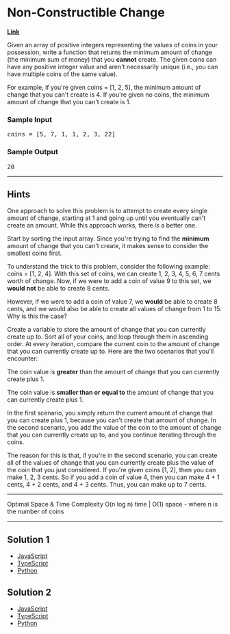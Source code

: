 # Non-Constructible Change

[**Link**](https://www.algoexpert.io/questions/Non-Constructible%20Change)

Given an array of positive integers representing the values of coins in your possession, write a function that returns the minimum amount of change (the minimum sum of money) that you <b>cannot</b> create. The given coins can have any positive integer value and aren't necessarily unique (i.e., you can have multiple coins of the same value).

For example, if you're given <span>coins = [1, 2, 5]</span>, the minimum amount of change that you can't create is <span>4</span>. If you're given no coins, the minimum amount of change that you can't create is <span>1</span>.

</p>
<h3>Sample Input</h3>
<pre><span>coins</span> = [5, 7, 1, 1, 2, 3, 22]
</pre>
<h3>Sample Output</h3>
<pre>20
</pre></div>

---

## Hints

One approach to solve this problem is to attempt to create every single amount of change, starting at 1 and going up until you eventually can't create an amount. While this approach works, there <i>is</i> a better one.

Start by sorting the input array. Since you're trying to find the <b>minimum</b> amount of change that you can't create, it makes sense to consider the smallest coins first.

To understand the trick to this problem, consider the following example: <span>coins = [1, 2, 4]</span>. With this set of coins, we can create <span>1, 2, 3, 4, 5, 6, 7</span> cents worth of change. Now, if we were to add
a coin of value <span>9</span> to this set, we <b>would not</b> be able to create <span>8</span> cents.

However, if we were to add a coin of value <span>7</span>, we <b>would</b> be able to create <span>8</span> cents, and we would also be able to create all values of change from <span>1</span> to <span>15</span>. Why is this the case?

Create a variable to store the amount of change that you can currently create up to. Sort all of your coins, and loop through them in ascending order. At every iteration, compare the current coin to the amount of change that you can currently create up to. Here are the two scenarios that you'll encounter:

The coin value is <b>greater</b> than the amount of change that you can currently create plus 1.

The coin value is <b>smaller than or equal to</b> the amount of change that you can currently create plus 1.

In the first scenario, you simply return the current amount of change that you can create plus 1, because you can't create that amount of change. In the second scenario, you add the value of the coin to the amount of change that you can currently create up to, and you continue iterating through the coins.

The reason for this is that, if you're in the second scenario, you can create all of the values of change that you can currently create plus the value of the coin that you just considered. If you're given coins <span>[1, 2]</span>, then you can make <span>1, 2, 3</span> cents. So if you add a coin of value <span>4</span>, then you can make <span>4 + 1</span> cents, <span>4 + 2</span> cents, and <span>4 + 3</span> cents. Thus, you can make up to <span>7</span> cents.

---

Optimal Space &amp; Time Complexity
O(n log n) time | O(1) space - where n is the number of coins

---

## Solution 1

- [JavaScript]()
- [TypeScript]()
- [Python]()

## Solution 2

- [JavaScript]()
- [TypeScript]()
- [Python]()
